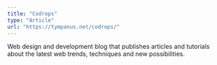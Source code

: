 ```yaml
---
title: "Codrops"
type: "Article"
url: "https://tympanus.net/codrops/"
---
```


Web design and development blog that publishes articles and tutorials about the latest web trends, techniques and new possibilities.

